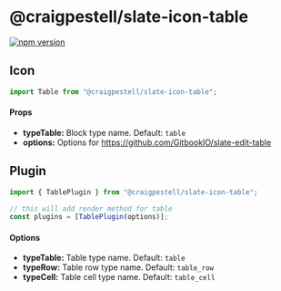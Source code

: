 # @craigpestell/slate-icon-table

[![npm version](https://badge.fury.io/js/%40canner%2Fslate-icon-table.svg)](https://badge.fury.io/js/%40canner%2Fslate-icon-table)

## Icon

```js
import Table from "@craigpestell/slate-icon-table";
```

#### Props

* **typeTable:** Block type name. Default: `table`
* **options:** Options for https://github.com/GitbookIO/slate-edit-table

## Plugin

```js
import { TablePlugin } from "@craigpestell/slate-icon-table";

// this will add render method for table
const plugins = [TablePlugin(options)];
```

#### Options

* **typeTable:** Table type name. Default: `table`
* **typeRow:** Table row type name. Default: `table_row`
* **typeCell:** Table cell type name. Default:
  `table_cell`

